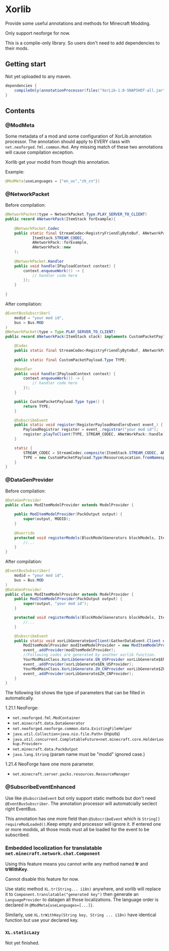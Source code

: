 # Xorlib

Provide some useful annotations and methods for Minecraft Modding.

Only support neoforge for now.

This is a complie-only library. So users don't need to add dependencies to their mods.

## Getting start

Not yet uploaded to any maven. 

```build.gradle
dependencies {
    compileOnly(annotationProcessor(files("XorLib-1.0-SNAPSHOT-all.jar")))
}
```



## Contents

### @ModMeta

Some metadata of a mod and some configuration of XorLib annotation processor.
The annotation should apply to EVERY class with `net.neoforged.fml.common.Mod`. Any missing match of these two annotations will cause compilation exception.

Xorlib get your modid from though this annotation.

Example:

```java
@ModMeta(useLanguages = {"en_us","zh_cn"})
```

### @NetworkPacket

Before compilation:

```java
@NetworkPacket(type = NetworkPacket.Type.PLAY_SERVER_TO_CLIENT)
public record ANetworkPack(ItemStack forExample){
    
    @NetworkPacket.Codec
    public static final StreamCodec<RegistryFriendlyByteBuf, ANetworkPack> STREAM_CODEC = StreamCodec.composite(
            ItemStack.STREAM_CODEC,
            ANetworkPack::forExample,
            ANetworkPack::new
    );
    
    @NetworkPacket.Handler
    public void handle(IPayloadContext context) {
        context.enqueueWork(() -> {
            // handler code here
        });
    }
    
}
```

After compilation:

```java
@EventBusSubscriber(
    modid = "your mod id",
    bus = Bus.MOD
)
@NetworkPacket(type = Type.PLAY_SERVER_TO_CLIENT)
public record ANetworkPack(ItemStack stack) implements CustomPacketPayload {

    @Codec
    public static final StreamCodec<RegistryFriendlyByteBuf, ANetworkPack> STREAM_CODEC;
    
    public static final CustomPacketPayload.Type TYPE;

    @Handler
    public void handle(IPayloadContext context) {
        context.enqueueWork(() -> {
         	// handler code here
        });
    }

    public CustomPacketPayload.Type type() {
        return TYPE;
    }

    @SubscribeEvent
    public static void register(RegisterPayloadHandlersEvent event_) {
        PayloadRegistrar register = event_.registrar("your mod id");
        register.playToClient(TYPE, STREAM_CODEC, ANetWorkPack::handle);
    }

    static {
        STREAM_CODEC = StreamCodec.composite(ItemStack.STREAM_CODEC, ANetworkPack::stack,ANetworkPack::new);
        TYPE = new CustomPacketPayload.Type(ResourceLocation.fromNamespaceAndPath("your mod id", "a_network_pack"));
    }
}

```

### @DataGenProvider

Before compilation:

```java
@DataGenProvider
public class ModItemModelProvider extends ModelProvider {
    
    public ModItemModelProvider(PackOutput output) {
        super(output, MODID);
    }
    
    @Override
    protected void registerModels(BlockModelGenerators blockModels, ItemModelGenerators itemModels) {
        //...
    }
}
```

After compilation:

```java
@EventBusSubscriber(
    modid = "your mod id",
    bus = Bus.MOD
)
@DataGenProvider
public class ModItemModelProvider extends ModelProvider {
    public ModItemModelProvider(PackOutput output) {
        super(output, "your mod id");
    }

    protected void registerModels(BlockModelGenerators blockModels, ItemModelGenerators itemModels) {
        //...
    }

    @SubscribeEvent
    public static void xorLibGenerate$onClient(GatherDataEvent.Client event_) {
        ModItemModelProvider modItemModelProvider = new ModItemModelProvider(event_.getGenerator().getPackOutput());
        event_.addProvider(modItemModelProvider);
        //Following codes are generated by another xorlib function.
        YourModMainClass.XorLibGenerate.EN_USProvider xorLibGenerate$EN_USProvider = new LetMeSeeSee.XorLibGenerate.EN_USProvider(event_.getGenerator().getPackOutput());
        event_.addProvider(xorLibGenerate$EN_USProvider);
        YourModMainClass.XorLibGenerate.ZH_CNProvider xorLibGenerate$ZH_CNProvider = new LetMeSeeSee.XorLibGenerate.ZH_CNProvider(event_.getGenerator().getPackOutput());
        event_.addProvider(xorLibGenerate$ZH_CNProvider);
    }
}
```

The following list shows the type of parameters that can be filled in automatically. 

1.21.1 NeoForge:

- `net.neoforged.fml.ModContainer`
- `net.minecraft.data.DataGenerator`
- `net.neoforged.neoforge.common.data.ExistingFileHelper`
- `java.util.Collection<java.nio.file.Path>` (inputs)
- `java.util.concurrent.CompletableFuture<net.minecraft.core.HolderLookup.Provider>`
- `net.minecraft.data.PackOutput`
- `java.lang.String` (param name must be "modid" ignored case.)

1.21.4 NeoForge have one more parameter.

- `net.minecraft.server.packs.resources.ResourceManager`



### @SubscribeEventEnhanced

Use like `@SubscribeEvent` but only support static methods but don't need `@EventBusSubscriber`. The annotation processor will automatcially seclect right EventBus. 

This annotation has one more field than `@SubscribeEvent` which is `String[] requireModLoaded()`.Keep empty and processor will ignore it. If entered one or more modids, all those mods must all be loaded for the event to be subscribed.



### Embedded locolization for translatable `net.minecraft.network.chat.Component`

Using this feature means you cannot write any method named **tr** and **trWithKey**.

Cannot disable this feature for now.

Use static method `XL.tr(String... i18n)` anywhere, and xorlib will replace it to `Component.translatable("generated key")` then generate an `LanguageProvider` to datagen all those localizations. The language order is declared in `@ModMeta{useLanguages=[...]}`.

Similarly, use `XL.trWithKey(String key, String ... i18n)` have identical function but use your declared key.

### `XL.staticLazy`

Not yet finished.
